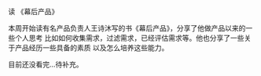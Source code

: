 读 《幕后产品》

本周开始读有名产品负责人王诗沐写的书《幕后产品》，分享了他做产品以来的一些个人思考
比如如何收集需求，过滤需求，已经评估需求等。他也分享了一些关于产品经历一些具备的素质
以及怎么培养这些能力。

目前还没看完...待补充。